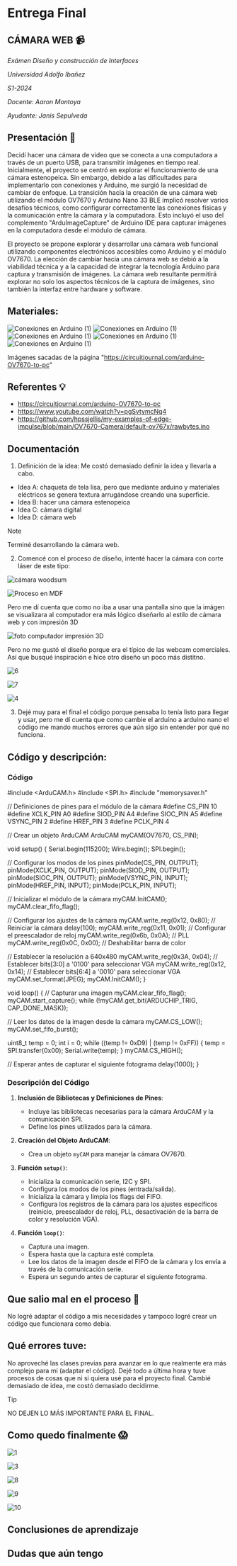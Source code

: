 # **Entrega Final**

## CÁMARA WEB :video_camera:

_Exámen Diseño y construcción de Interfaces_

_Universidad Adolfo Ibañez_

_S1-2024_

_Docente: Aaron Montoya_  

_Ayudante: Janis Sepulveda_


## Presentación :wave:
Decidí hacer una cámara de video que se conecta a una computadora a través de un puerto USB, para transmitir imágenes en tiempo real.
Inicialmente, el proyecto se centró en explorar el funcionamiento de una cámara estenopeica. Sin embargo, debido a las dificultades para implementarlo con conexiones y Arduino, me surgió la necesidad de cambiar de enfoque. La transición hacia la creación de una cámara web utilizando el módulo OV7670 y Arduino Nano 33 BLE implicó resolver varios desafíos técnicos, como configurar correctamente las conexiones físicas y la comunicación entre la cámara y la computadora. Esto incluyó el uso del complemento "ArduImageCapture" de Arduino IDE para capturar imágenes en la computadora desde el módulo de cámara.

El proyecto se propone explorar y desarrollar una cámara web funcional utilizando componentes electrónicos accesibles como Arduino y el módulo OV7670. La elección de cambiar hacia una cámara web se debió a la viabilidad técnica y a la capacidad de integrar la tecnología Arduino para captura y transmisión de imágenes. La cámara web resultante permitirá explorar no solo los aspectos técnicos de la captura de imágenes, sino también la interfaz entre hardware y software.

## Materiales:
![Conexiones en Arduino (1)](https://github.com/isigoycoolea/dis145/blob/main/estudiantes/isigoycoolea/clase-11/arduino%20nano)
![Conexiones en Arduino (1)](https://github.com/isigoycoolea/dis145/blob/main/estudiantes/isigoycoolea/clase-11/cables)
![Conexiones en Arduino (1)](https://github.com/isigoycoolea/dis145/blob/main/estudiantes/isigoycoolea/clase-11/c%C3%A1mara)
![Conexiones en Arduino (1)](https://github.com/isigoycoolea/dis145/blob/main/estudiantes/isigoycoolea/clase-11/protoboard)
![Conexiones en Arduino (1)](https://github.com/isigoycoolea/dis145/blob/main/estudiantes/isigoycoolea/clase-11/resistencias)

Imágenes sacadas de la página "https://circuitjournal.com/arduino-OV7670-to-pc"

## Referentes :bulb:
 - https://circuitjournal.com/arduino-OV7670-to-pc
 - https://www.youtube.com/watch?v=pgSvtymcNq4
 - https://github.com/hpssjellis/my-examples-of-edge-impulse/blob/main/OV7670-Camera/default-ov767x/rawbytes.ino

## Documentación
1. Definición de la idea: Me costó demasiado definir la idea y llevarla a cabo.
 - Idea A: chaqueta de tela lisa, pero que mediante arduino y materiales eléctricos se genera textura arrugándose creando una superficie.
 - Idea B: hacer una cámara estenopeica 
 - Idea C: cámara digital
 - Idea D: cámara web
> [!NOTE]
> Terminé desarrollando la cámara web.




2. Comencé con el proceso de diseño, intenté hacer la cámara con corte láser de este tipo:
   
![cámara woodsum](https://github.com/isigoycoolea/dis145/blob/main/estudiantes/isigoycoolea/clase-15/c%C3%A1mara%20woodsum.jpg) 


![Proceso en MDF](https://github.com/isigoycoolea/dis145/blob/main/estudiantes/isigoycoolea/clase-15/2.jpeg)


Pero me dí cuenta que como no iba a usar una pantalla sino que la imágen se visualizara al computador era más lógico diseñarlo al estilo de cámara web y con impresión 3D

![foto computador impresión 3D](https://github.com/isigoycoolea/dis145/blob/main/estudiantes/isigoycoolea/clase-15/5.jpeg) 


Pero no me gustó el diseño porque era el típico de las webcam comerciales. Así que busqué inspiración e hice otro diseño un poco más distitno.


![6](https://github.com/isigoycoolea/dis145/blob/main/estudiantes/isigoycoolea/clase-15/6.jpeg) 

![7](https://github.com/isigoycoolea/dis145/blob/main/estudiantes/isigoycoolea/clase-15/7.jpeg) 

![4](https://github.com/isigoycoolea/dis145/blob/main/estudiantes/isigoycoolea/clase-15/4.jpeg) 


3. Dejé muy para el final el código porque pensaba lo tenía listo para llegar y usar, pero me dí cuenta que como cambie el arduíno a arduíno nano el código me mando muchos errores que aún sigo sin entender por qué no funciona.

## Código y descripción:
### Código

#include <ArduCAM.h>
#include <SPI.h>
#include "memorysaver.h"

// Definiciones de pines para el módulo de la cámara
#define CS_PIN 10
#define XCLK_PIN A0
#define SIOD_PIN A4
#define SIOC_PIN A5
#define VSYNC_PIN 2
#define HREF_PIN 3
#define PCLK_PIN 4

// Crear un objeto ArduCAM
ArduCAM myCAM(OV7670, CS_PIN);

void setup() {
  Serial.begin(115200);
  Wire.begin();
  SPI.begin();
  
  // Configurar los modos de los pines
  pinMode(CS_PIN, OUTPUT);
  pinMode(XCLK_PIN, OUTPUT);
  pinMode(SIOD_PIN, OUTPUT);
  pinMode(SIOC_PIN, OUTPUT);
  pinMode(VSYNC_PIN, INPUT);
  pinMode(HREF_PIN, INPUT);
  pinMode(PCLK_PIN, INPUT);

  // Inicializar el módulo de la cámara
  myCAM.InitCAM();
  myCAM.clear_fifo_flag();

  // Configurar los ajustes de la cámara
  myCAM.write_reg(0x12, 0x80); // Reiniciar la cámara
  delay(100);
  myCAM.write_reg(0x11, 0x01); // Configurar el preescalador de reloj
  myCAM.write_reg(0x6b, 0x0A); // PLL
  myCAM.write_reg(0x0C, 0x00); // Deshabilitar barra de color

  // Establecer la resolución a 640x480
  myCAM.write_reg(0x3A, 0x04); // Establecer bits[3:0] a '0100' para seleccionar VGA
  myCAM.write_reg(0x12, 0x14); // Establecer bits[6:4] a '0010' para seleccionar VGA
  myCAM.set_format(JPEG);
  myCAM.InitCAM();
}

void loop() {
  // Capturar una imagen
  myCAM.clear_fifo_flag();
  myCAM.start_capture();
  while (!myCAM.get_bit(ARDUCHIP_TRIG, CAP_DONE_MASK));

  // Leer los datos de la imagen desde la cámara
  myCAM.CS_LOW();
  myCAM.set_fifo_burst();
  
  uint8_t temp = 0;
  int i = 0;
  while ((temp != 0xD9) | (temp != 0xFF)) {
    temp = SPI.transfer(0x00);
    Serial.write(temp);
  }
  myCAM.CS_HIGH();

  // Esperar antes de capturar el siguiente fotograma
  delay(1000);
}


### Descripción del Código

1. **Inclusión de Bibliotecas y Definiciones de Pines**:
   - Incluye las bibliotecas necesarias para la cámara ArduCAM y la comunicación SPI.
   - Define los pines utilizados para la cámara.

2. **Creación del Objeto ArduCAM**:
   - Crea un objeto `myCAM` para manejar la cámara OV7670.

3. **Función `setup()`**:
   - Inicializa la comunicación serie, I2C y SPI.
   - Configura los modos de los pines (entrada/salida).
   - Inicializa la cámara y limpia los flags del FIFO.
   - Configura los registros de la cámara para los ajustes específicos (reinicio, preescalador de reloj, PLL, desactivación de la barra de color y resolución VGA).

4. **Función `loop()`**:
   - Captura una imagen.
   - Espera hasta que la captura esté completa.
   - Lee los datos de la imagen desde el FIFO de la cámara y los envía a través de la comunicación serie.
   - Espera un segundo antes de capturar el siguiente fotograma.
  
 


## Que salio mal en el proceso :no_entry_sign:
No logré adaptar el código a mis necesidades y tampoco logré crear un código que funcionara como debía.

## Qué errores tuve:
No aproveché las clases previas para avanzar en lo que realmente era más complejo para mi (adaptar el código).
Dejé todo a última hora y tuve procesos de cosas que ni si quiera usé para el proyecto final. 
Cambié demasiado de idea, me costó demasiado decidirme.
> [!TIP]
> NO DEJEN LO MÁS IMPORTANTE PARA EL FINAL.

## Como quedo finalmente :scream:
![1](https://github.com/isigoycoolea/dis145/blob/main/estudiantes/isigoycoolea/clase-15/1.jpeg) 

![3](https://github.com/isigoycoolea/dis145/blob/main/estudiantes/isigoycoolea/clase-15/3.jpeg) 

![8](https://github.com/isigoycoolea/dis145/blob/main/estudiantes/isigoycoolea/clase-15/8.jpeg) 

![9](https://github.com/isigoycoolea/dis145/blob/main/estudiantes/isigoycoolea/clase-15/9.jpeg) 

![10](https://github.com/isigoycoolea/dis145/blob/main/estudiantes/isigoycoolea/clase-15/10.jpeg) 


## Conclusiones de aprendizaje

## Dudas que aún tengo

